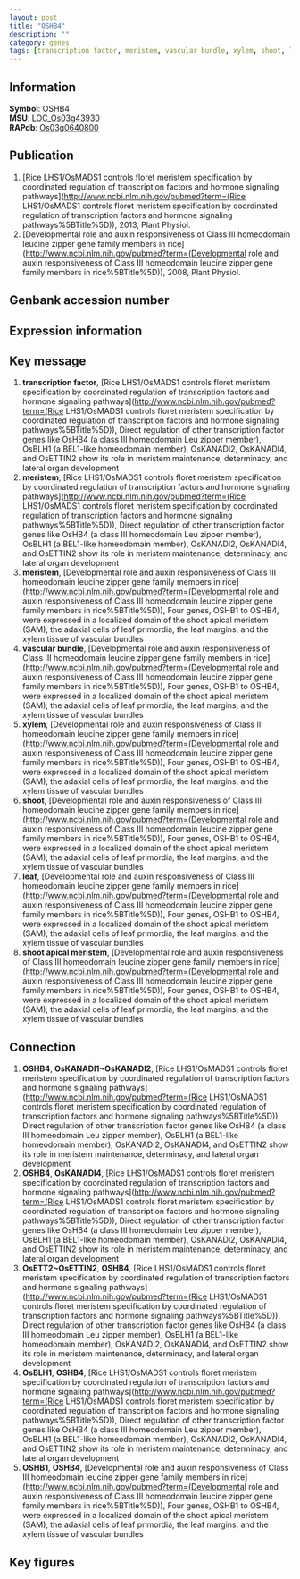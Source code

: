 ```yaml
---
layout: post
title: "OSHB4"
description: ""
category: genes
tags: [transcription factor, meristem, vascular bundle, xylem, shoot, leaf, shoot apical meristem, Gene]
---
```


## Information
__Symbol__: OSHB4  
__MSU__: [LOC_Os03g43930](http://rice.plantbiology.msu.edu/cgi-bin/ORF_infopage.cgi?orf=LOC_Os03g43930)  
__RAPdb__: [Os03g0640800](http://rapdb.dna.affrc.go.jp/viewer/gbrowse_details/irgsp1?name=Os03g0640800)  

## Publication
1. [Rice LHS1/OsMADS1 controls floret meristem specification by coordinated regulation of transcription factors and hormone signaling pathways](http://www.ncbi.nlm.nih.gov/pubmed?term=(Rice LHS1/OsMADS1 controls floret meristem specification by coordinated regulation of transcription factors and hormone signaling pathways%5BTitle%5D)), 2013, Plant Physiol.
2. [Developmental role and auxin responsiveness of Class III homeodomain leucine zipper gene family members in rice](http://www.ncbi.nlm.nih.gov/pubmed?term=(Developmental role and auxin responsiveness of Class III homeodomain leucine zipper gene family members in rice%5BTitle%5D)), 2008, Plant Physiol.

## Genbank accession number

## Expression information

## Key message
1. __transcription factor__, [Rice LHS1/OsMADS1 controls floret meristem specification by coordinated regulation of transcription factors and hormone signaling pathways](http://www.ncbi.nlm.nih.gov/pubmed?term=(Rice LHS1/OsMADS1 controls floret meristem specification by coordinated regulation of transcription factors and hormone signaling pathways%5BTitle%5D)),  Direct regulation of other transcription factor genes like OsHB4 (a class III homeodomain Leu zipper member), OsBLH1 (a BEL1-like homeodomain member), OsKANADI2, OsKANADI4, and OsETTIN2 show its role in meristem maintenance, determinacy, and lateral organ development
2. __meristem__, [Rice LHS1/OsMADS1 controls floret meristem specification by coordinated regulation of transcription factors and hormone signaling pathways](http://www.ncbi.nlm.nih.gov/pubmed?term=(Rice LHS1/OsMADS1 controls floret meristem specification by coordinated regulation of transcription factors and hormone signaling pathways%5BTitle%5D)),  Direct regulation of other transcription factor genes like OsHB4 (a class III homeodomain Leu zipper member), OsBLH1 (a BEL1-like homeodomain member), OsKANADI2, OsKANADI4, and OsETTIN2 show its role in meristem maintenance, determinacy, and lateral organ development
3. __meristem__, [Developmental role and auxin responsiveness of Class III homeodomain leucine zipper gene family members in rice](http://www.ncbi.nlm.nih.gov/pubmed?term=(Developmental role and auxin responsiveness of Class III homeodomain leucine zipper gene family members in rice%5BTitle%5D)),  Four genes, OSHB1 to OSHB4, were expressed in a localized domain of the shoot apical meristem (SAM), the adaxial cells of leaf primordia, the leaf margins, and the xylem tissue of vascular bundles
4. __vascular bundle__, [Developmental role and auxin responsiveness of Class III homeodomain leucine zipper gene family members in rice](http://www.ncbi.nlm.nih.gov/pubmed?term=(Developmental role and auxin responsiveness of Class III homeodomain leucine zipper gene family members in rice%5BTitle%5D)),  Four genes, OSHB1 to OSHB4, were expressed in a localized domain of the shoot apical meristem (SAM), the adaxial cells of leaf primordia, the leaf margins, and the xylem tissue of vascular bundles
5. __xylem__, [Developmental role and auxin responsiveness of Class III homeodomain leucine zipper gene family members in rice](http://www.ncbi.nlm.nih.gov/pubmed?term=(Developmental role and auxin responsiveness of Class III homeodomain leucine zipper gene family members in rice%5BTitle%5D)),  Four genes, OSHB1 to OSHB4, were expressed in a localized domain of the shoot apical meristem (SAM), the adaxial cells of leaf primordia, the leaf margins, and the xylem tissue of vascular bundles
6. __shoot__, [Developmental role and auxin responsiveness of Class III homeodomain leucine zipper gene family members in rice](http://www.ncbi.nlm.nih.gov/pubmed?term=(Developmental role and auxin responsiveness of Class III homeodomain leucine zipper gene family members in rice%5BTitle%5D)),  Four genes, OSHB1 to OSHB4, were expressed in a localized domain of the shoot apical meristem (SAM), the adaxial cells of leaf primordia, the leaf margins, and the xylem tissue of vascular bundles
7. __leaf__, [Developmental role and auxin responsiveness of Class III homeodomain leucine zipper gene family members in rice](http://www.ncbi.nlm.nih.gov/pubmed?term=(Developmental role and auxin responsiveness of Class III homeodomain leucine zipper gene family members in rice%5BTitle%5D)),  Four genes, OSHB1 to OSHB4, were expressed in a localized domain of the shoot apical meristem (SAM), the adaxial cells of leaf primordia, the leaf margins, and the xylem tissue of vascular bundles
8. __shoot apical meristem__, [Developmental role and auxin responsiveness of Class III homeodomain leucine zipper gene family members in rice](http://www.ncbi.nlm.nih.gov/pubmed?term=(Developmental role and auxin responsiveness of Class III homeodomain leucine zipper gene family members in rice%5BTitle%5D)),  Four genes, OSHB1 to OSHB4, were expressed in a localized domain of the shoot apical meristem (SAM), the adaxial cells of leaf primordia, the leaf margins, and the xylem tissue of vascular bundles

## Connection
1. __OSHB4__, __OsKANADI1~OsKANADI2__, [Rice LHS1/OsMADS1 controls floret meristem specification by coordinated regulation of transcription factors and hormone signaling pathways](http://www.ncbi.nlm.nih.gov/pubmed?term=(Rice LHS1/OsMADS1 controls floret meristem specification by coordinated regulation of transcription factors and hormone signaling pathways%5BTitle%5D)),  Direct regulation of other transcription factor genes like OsHB4 (a class III homeodomain Leu zipper member), OsBLH1 (a BEL1-like homeodomain member), OsKANADI2, OsKANADI4, and OsETTIN2 show its role in meristem maintenance, determinacy, and lateral organ development
2. __OSHB4__, __OsKANADI4__, [Rice LHS1/OsMADS1 controls floret meristem specification by coordinated regulation of transcription factors and hormone signaling pathways](http://www.ncbi.nlm.nih.gov/pubmed?term=(Rice LHS1/OsMADS1 controls floret meristem specification by coordinated regulation of transcription factors and hormone signaling pathways%5BTitle%5D)),  Direct regulation of other transcription factor genes like OsHB4 (a class III homeodomain Leu zipper member), OsBLH1 (a BEL1-like homeodomain member), OsKANADI2, OsKANADI4, and OsETTIN2 show its role in meristem maintenance, determinacy, and lateral organ development
3. __OsETT2~OsETTIN2__, __OSHB4__, [Rice LHS1/OsMADS1 controls floret meristem specification by coordinated regulation of transcription factors and hormone signaling pathways](http://www.ncbi.nlm.nih.gov/pubmed?term=(Rice LHS1/OsMADS1 controls floret meristem specification by coordinated regulation of transcription factors and hormone signaling pathways%5BTitle%5D)),  Direct regulation of other transcription factor genes like OsHB4 (a class III homeodomain Leu zipper member), OsBLH1 (a BEL1-like homeodomain member), OsKANADI2, OsKANADI4, and OsETTIN2 show its role in meristem maintenance, determinacy, and lateral organ development
4. __OsBLH1__, __OSHB4__, [Rice LHS1/OsMADS1 controls floret meristem specification by coordinated regulation of transcription factors and hormone signaling pathways](http://www.ncbi.nlm.nih.gov/pubmed?term=(Rice LHS1/OsMADS1 controls floret meristem specification by coordinated regulation of transcription factors and hormone signaling pathways%5BTitle%5D)),  Direct regulation of other transcription factor genes like OsHB4 (a class III homeodomain Leu zipper member), OsBLH1 (a BEL1-like homeodomain member), OsKANADI2, OsKANADI4, and OsETTIN2 show its role in meristem maintenance, determinacy, and lateral organ development
5. __OSHB1__, __OSHB4__, [Developmental role and auxin responsiveness of Class III homeodomain leucine zipper gene family members in rice](http://www.ncbi.nlm.nih.gov/pubmed?term=(Developmental role and auxin responsiveness of Class III homeodomain leucine zipper gene family members in rice%5BTitle%5D)),  Four genes, OSHB1 to OSHB4, were expressed in a localized domain of the shoot apical meristem (SAM), the adaxial cells of leaf primordia, the leaf margins, and the xylem tissue of vascular bundles

## Key figures


